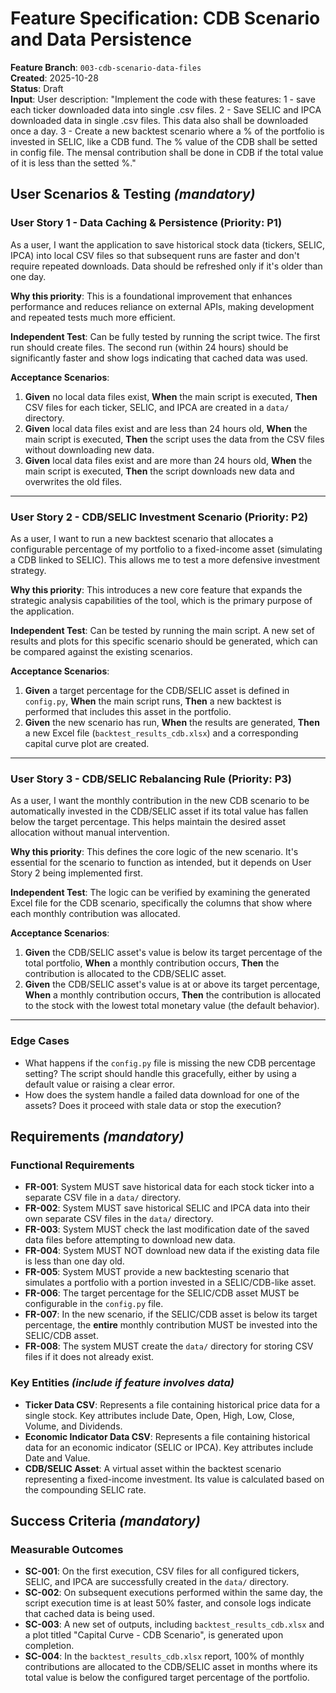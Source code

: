 # Feature Specification: CDB Scenario and Data Persistence

**Feature Branch**: `003-cdb-scenario-data-files`  
**Created**: 2025-10-28  
**Status**: Draft  
**Input**: User description: "Implement the code with these features: 1 - save each ticker downloaded data into single .csv files. 2 - Save SELIC and IPCA downloaded data in single .csv files. This data also shall be downloaded once a day. 3 - Create a new backtest scenario where a % of the portfolio is invested in SELIC, like a CDB fund. The % value of the CDB shall be setted in config file. The mensal contribution shall be done in CDB if the total value of it is less than the setted %."

## User Scenarios & Testing *(mandatory)*

### User Story 1 - Data Caching & Persistence (Priority: P1)

As a user, I want the application to save historical stock data (tickers, SELIC, IPCA) into local CSV files so that subsequent runs are faster and don't require repeated downloads. Data should be refreshed only if it's older than one day.

**Why this priority**: This is a foundational improvement that enhances performance and reduces reliance on external APIs, making development and repeated tests much more efficient.

**Independent Test**: Can be fully tested by running the script twice. The first run should create files. The second run (within 24 hours) should be significantly faster and show logs indicating that cached data was used.

**Acceptance Scenarios**:

1. **Given** no local data files exist, **When** the main script is executed, **Then** CSV files for each ticker, SELIC, and IPCA are created in a `data/` directory.
2. **Given** local data files exist and are less than 24 hours old, **When** the main script is executed, **Then** the script uses the data from the CSV files without downloading new data.
3. **Given** local data files exist and are more than 24 hours old, **When** the main script is executed, **Then** the script downloads new data and overwrites the old files.

---

### User Story 2 - CDB/SELIC Investment Scenario (Priority: P2)

As a user, I want to run a new backtest scenario that allocates a configurable percentage of my portfolio to a fixed-income asset (simulating a CDB linked to SELIC). This allows me to test a more defensive investment strategy.

**Why this priority**: This introduces a new core feature that expands the strategic analysis capabilities of the tool, which is the primary purpose of the application.

**Independent Test**: Can be tested by running the main script. A new set of results and plots for this specific scenario should be generated, which can be compared against the existing scenarios.

**Acceptance Scenarios**:

1. **Given** a target percentage for the CDB/SELIC asset is defined in `config.py`, **When** the main script runs, **Then** a new backtest is performed that includes this asset in the portfolio.
2. **Given** the new scenario has run, **When** the results are generated, **Then** a new Excel file (`backtest_results_cdb.xlsx`) and a corresponding capital curve plot are created.

---

### User Story 3 - CDB/SELIC Rebalancing Rule (Priority: P3)

As a user, I want the monthly contribution in the new CDB scenario to be automatically invested in the CDB/SELIC asset if its total value has fallen below the target percentage. This helps maintain the desired asset allocation without manual intervention.

**Why this priority**: This defines the core logic of the new scenario. It's essential for the scenario to function as intended, but it depends on User Story 2 being implemented first.

**Independent Test**: The logic can be verified by examining the generated Excel file for the CDB scenario, specifically the columns that show where each monthly contribution was allocated.

**Acceptance Scenarios**:

1. **Given** the CDB/SELIC asset's value is below its target percentage of the total portfolio, **When** a monthly contribution occurs, **Then** the contribution is allocated to the CDB/SELIC asset.
2. **Given** the CDB/SELIC asset's value is at or above its target percentage, **When** a monthly contribution occurs, **Then** the contribution is allocated to the stock with the lowest total monetary value (the default behavior).

---

### Edge Cases

- What happens if the `config.py` file is missing the new CDB percentage setting? The script should handle this gracefully, either by using a default value or raising a clear error.
- How does the system handle a failed data download for one of the assets? Does it proceed with stale data or stop the execution?

## Requirements *(mandatory)*

### Functional Requirements

- **FR-001**: System MUST save historical data for each stock ticker into a separate CSV file in a `data/` directory.
- **FR-002**: System MUST save historical SELIC and IPCA data into their own separate CSV files in the `data/` directory.
- **FR-003**: System MUST check the last modification date of the saved data files before attempting to download new data.
- **FR-004**: System MUST NOT download new data if the existing data file is less than one day old.
- **FR-005**: System MUST provide a new backtesting scenario that simulates a portfolio with a portion invested in a SELIC/CDB-like asset.
- **FR-006**: The target percentage for the SELIC/CDB asset MUST be configurable in the `config.py` file.
- **FR-007**: In the new scenario, if the SELIC/CDB asset is below its target percentage, the **entire** monthly contribution MUST be invested into the SELIC/CDB asset.
- **FR-008**: The system MUST create the `data/` directory for storing CSV files if it does not already exist.

### Key Entities *(include if feature involves data)*

- **Ticker Data CSV**: Represents a file containing historical price data for a single stock. Key attributes include Date, Open, High, Low, Close, Volume, and Dividends.
- **Economic Indicator Data CSV**: Represents a file containing historical data for an economic indicator (SELIC or IPCA). Key attributes include Date and Value.
- **CDB/SELIC Asset**: A virtual asset within the backtest scenario representing a fixed-income investment. Its value is calculated based on the compounding SELIC rate.

## Success Criteria *(mandatory)*

### Measurable Outcomes

- **SC-001**: On the first execution, CSV files for all configured tickers, SELIC, and IPCA are successfully created in the `data/` directory.
- **SC-002**: On subsequent executions performed within the same day, the script execution time is at least 50% faster, and console logs indicate that cached data is being used.
- **SC-003**: A new set of outputs, including `backtest_results_cdb.xlsx` and a plot titled "Capital Curve - CDB Scenario", is generated upon completion.
- **SC-004**: In the `backtest_results_cdb.xlsx` report, 100% of monthly contributions are allocated to the CDB/SELIC asset in months where its total value is below the configured target percentage of the portfolio.
